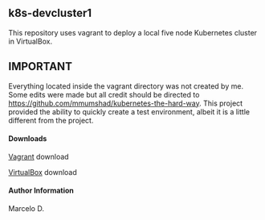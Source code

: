 ## k8s-devcluster1
This repository uses vagrant to deploy a local five node Kubernetes cluster in VirtualBox.

## IMPORTANT
Everything located inside the vagrant directory was not created by me. Some edits were 
made but all credit should be directed to https://github.com/mmumshad/kubernetes-the-hard-way.
This project provided the ability to quickly create a test environment, albeit it is a little 
different from the project.

#### Downloads

[Vagrant](https://www.vagrantup.com/downloads) download

[VirtualBox](https://www.virtualbox.org/wiki/Downloads) download

#### Author Information

Marcelo D.